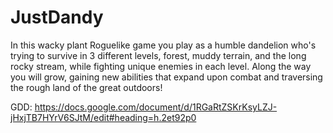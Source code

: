# JustDandy
In this wacky plant Roguelike game you play as a humble dandelion who's trying to survive in 3 different levels, forest, muddy terrain, and the long rocky stream, while fighting unique enemies in each level. Along the way you will grow, gaining new abilities that expand upon combat and traversing the rough land of the great outdoors!

GDD:
https://docs.google.com/document/d/1RGaRtZSKrKsyLZJ-jHxjTB7HYrV6SJtM/edit#heading=h.2et92p0
